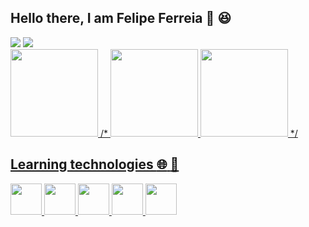 ## Hello there, I am Felipe Ferreia :wave: :satisfied: <br>

<div>
  <a href="https://www.linkedin.com/in/eu-felipe/" target="_blank"><img src="https://img.shields.io/badge/-LinkedIn-%230077B5?style=for-the-badge&logo=linkedin&logoColor=white" target="_blank"></a>
  <a href = "mailto:eufelipe857@gmail.com"><img src="https://img.shields.io/badge/Gmail-D14836?style=for-the-badge&logo=gmail&logoColor=white" target="_blank"></a>
  
</div width="50" height="50">

<div>
<a href="https://github.com/FF857">
  <img height="140em" src= "https://github-readme-stats.vercel.app/api?isername=FF857&anuraghazra&show_icons=true&theme=dark"/>
  /*
    <img height="140em" src="https://github-readme-stats.vercel.app/api/top-langs/?username=FF857&layout=compact&langs_count=7&theme=dracula"/>
    <img height="140em" src="https://github-readme-stats.vercel.app/api?username=FF857&show_icons=true&theme=dracula&include_all_commits=true&count_private=true"/>
  */
</div>

## Learning technologies :globe_with_meridians: :memo:

<div>
  <img src="https://cdn.jsdelivr.net/gh/devicons/devicon/icons/javascript/javascript-original.svg" width="50" height="50"/>
  <img src="https://cdn.jsdelivr.net/gh/devicons/devicon/icons/html5/html5-original.svg" width="50" height="50"/>
  <img src="https://cdn.jsdelivr.net/gh/devicons/devicon/icons/css3/css3-original.svg" width="50" height="50"/>
  <img src="https://cdn.jsdelivr.net/gh/devicons/devicon/icons/git/git-original.svg" width="50" height="50"/>
  <img src="https://cdn.jsdelivr.net/gh/devicons/devicon/icons/python/python-original.svg" width="50" height="50"/>                          
</div>

